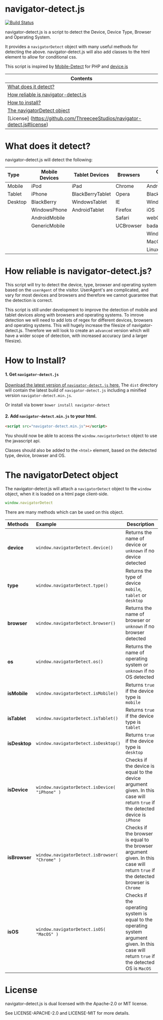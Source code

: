 navigator-detect.js
===================

[![Build Status](https://travis-ci.org/ThreeceeStudios/navigator-detect.js.png)](https://travis-ci.org/ThreeceeStudios/navigator-detect.js)

navigator-detect.js is a script to detect the Device, Device Type, Browser and Operating System.

It provides a `navigatorDetect` object with many useful methods for detecting the above. navigator-detect.js will
also add classes to the html element to allow for conditional css.

This script is inspired by [Mobile-Detect](https://github.com/serbanghita/Mobile-Detect) for PHP and [device.js](https://github.com/matthewhudson/device.js)

Contents              |
----------------------|
[What does it detect?](https://github.com/ThreeceeStudios/navigator-detect.js#what-does-it-detect) |
[How reliable is navigator-detect.js](https://github.com/ThreeceeStudios/navigator-detect.js#how-reliable-is-navigator-detectjs) |
[How to install?](https://github.com/ThreeceeStudios/navigator-detect.js#how-to-install) |
[The navigatorDetect object](https://github.com/ThreeceeStudios/navigator-detect.js#the-navigatordetect-object) |
[License] (https://github.com/ThreeceeStudios/navigator-detect.js#license) |


What does it detect?
====================

navigator-detect.js will detect the following:

| Type    | Mobile Devices | Tablet Devices   | Browsers | Operating Systems |
:---------|----------------|------------------|----------|-------------------|
| Mobile  | iPod           | iPad             | Chrome   | AndroidOS         |
| Tablet  | iPhone         | BlackBerryTablet | Opera    | BlackBerryOS      |
| Desktop | BlackBerry     | WindowsTablet    | IE       | WindowsPhoneOS    |
|         | WindowsPhone   | AndroidTablet    | Firefox  | iOS               |
|         | AndroidMobile  |                  | Safari   | webOS             |
|         | GenericMobile  |                  | UCBrowser| badaOS            |
|         |                |                  |          | WindowsOS         |
|         |                |                  |          | MacOS             |
|         |                |                  |          | LinuxOS           |



How reliable is navigator-detect.js?
====================================

This script will try to detect the device, type, browser and operating system based on the `userAgent` of 
the visitor. UserAgent's are complicated, and vary for most devices and browsers and therefore we cannot guarantee that
the detection is correct.

This script is still under development to improve the detection of mobile and tablet devices along with browsers
and operating systems. To imrove detection we will need to add lots of regex for different devices, browsers and operating systems. This
will hugely increase the filesize of navigator-detect.js. Therefore we will look to create an `advanced` version
which will have a wider scope of detection, with increased accuracy (and a larger filesize).



How to Install?
===============

#### 1. Get `navigator-detect.js`

[Download the latest version of `navigator-detect.js` here.](https://github.com/ThreeceeStudios/navigator-detect.js/archive/master.zip)
The `dist` directory will contain the latest build of `navigator-detect.js` including a minified version `navigator-detect.min.js`.


Or install via bower `bower install navigator-detect`


#### 2. Add `navigator-detect.min.js` to your html.

```html
<script src="navigator-detect.min.js"></script>
```

You should now be able to access the `window.navigatorDetect` object to use the javascript api.

Classes should also be added to the `<html>` element, based on the detected type, device, browser and OS.



The navigatorDetect object
==========================

The navigator-detect.js will attach a `navigatorDetect` object to the `window` object, when it is loaded on a html
page client-side.

```javascript
window.navigatorDetect
```

There are many methods which can be used on this object.

Methods       | Example                                        | Description                          
|:------------|:-----------------------------------------------|-------------------------------------------------------------------------------------------------------------------------------------------------|
**device**    | `window.navigatorDetect.device()`              | Returns the name of device or `unknown` if no device detected                                                                                   |
**type**      | `window.navigatorDetect.type()`                | Returns the type of device `mobile`, `tablet` or `desktop`                                                                                      |
**browser**   | `window.navigatorDetect.browser()`             | Returns the name of browser or `unknown` if no browser detected                                                                                 |
**os**        | `window.navigatorDetect.os()`                  | Returns the name of operating system or `unknown` if no OS detected                                                                             |
**isMobile**  | `window.navigatorDetect.isMobile()`            | Returns `true` if the device type is `mobile`                                                                                                   |
**isTablet**  | `window.navigatorDetect.isTablet()`            | Returns `true` if the device type is `tablet`                                                                                                   |
**isDesktop** | `window.navigatorDetect.isDesktop()`           | Returns `true` if the device type is `desktop`                                                                                                  |
**isDevice**  | `window.navigatorDetect.isDevice( "iPhone" )`  | Checks if the device is equal to the device argument given. In this case will return `true` if the detected device is `iPhone`                  |
**isBrowser** | `window.navigatorDetect.isBrowser( "Chrome" )` | Checks if the browser is equal to the browser argument given. In this case will return `true` if the detected browser is `Chrome`               |
**isOS**      | `window.navigatorDetect.isOS( "MacOS" )`       | Checks if the operating system is equal to the operating system argument given. In this case will return `true` if the detected OS is `MacOS`   |



License
=======

navigator-detect.js is dual licensed with the Apache-2.0 or MIT license.

See LICENSE-APACHE-2.0 and LICENSE-MIT for more details.
